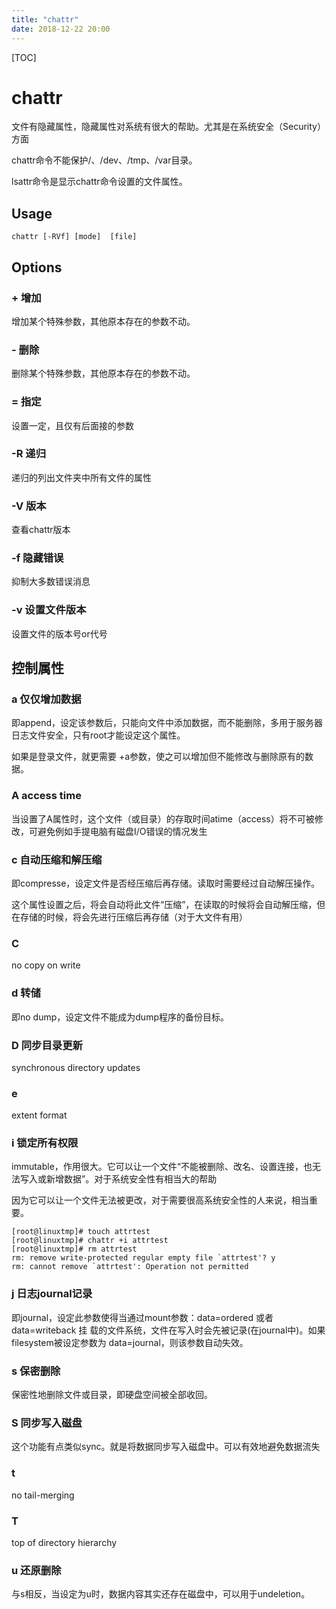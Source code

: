 ```yaml
---
title: "chattr"
date: 2018-12-22 20:00
---
```



[TOC]



# chattr

文件有隐藏属性，隐藏属性对系统有很大的帮助。尤其是在系统安全（Security）方面

chattr命令不能保护/、/dev、/tmp、/var目录。

lsattr命令是显示chattr命令设置的文件属性。



## Usage

```
chattr [-RVf] [mode]  [file]
```



## Options

### \+ 增加

增加某个特殊参数，其他原本存在的参数不动。 

### \- 删除

删除某个特殊参数，其他原本存在的参数不动。 

### = 指定

设置一定，且仅有后面接的参数 



### -R 递归

递归的列出文件夹中所有文件的属性



### -V 版本

查看chattr版本



### -f 隐藏错误  

抑制大多数错误消息



### -v 设置文件版本 

设置文件的版本号or代号





## 控制属性

### a 仅仅增加数据

即append，设定该参数后，只能向文件中添加数据，而不能删除，多用于服务器日志文件安全，只有root才能设定这个属性。

如果是登录文件，就更需要 +a参数，使之可以增加但不能修改与删除原有的数据。



### A access time

当设置了A属性时，这个文件（或目录）的存取时间atime（access）将不可被修改，可避免例如手提电脑有磁盘I/O错误的情况发生



### c 自动压缩和解压缩

即compresse，设定文件是否经压缩后再存储。读取时需要经过自动解压操作。

这个属性设置之后，将会自动将此文件“压缩”，在读取的时候将会自动解压缩，但在存储的时候，将会先进行压缩后再存储（对于大文件有用）



### C 

no copy on write





### d 转储

即no dump，设定文件不能成为dump程序的备份目标。





### D 同步目录更新

synchronous directory updates



### e 

extent format





### i 锁定所有权限

immutable，作用很大。它可以让一个文件“不能被删除、改名、设置连接，也无法写入或新增数据”。对于系统安全性有相当大的帮助

因为它可以让一个文件无法被更改，对于需要很高系统安全性的人来说，相当重要。



```
[root@linuxtmp]# touch attrtest
[root@linuxtmp]# chattr +i attrtest
[root@linuxtmp]# rm attrtest
rm: remove write-protected regular empty file `attrtest'? y
rm: cannot remove `attrtest': Operation not permitted
```



### j  日志journal记录

即journal，设定此参数使得当通过mount参数：data=ordered 或者 data=writeback 挂 载的文件系统，文件在写入时会先被记录(在journal中)。如果filesystem被设定参数为 data=journal，则该参数自动失效。 





### s 保密删除

保密性地删除文件或目录，即硬盘空间被全部收回。



### S 同步写入磁盘

这个功能有点类似sync。就是将数据同步写入磁盘中。可以有效地避免数据流失





### t

no  tail-merging



### T

top of directory hierarchy



### u 还原删除

与s相反，当设定为u时，数据内容其实还存在磁盘中，可以用于undeletion。





 